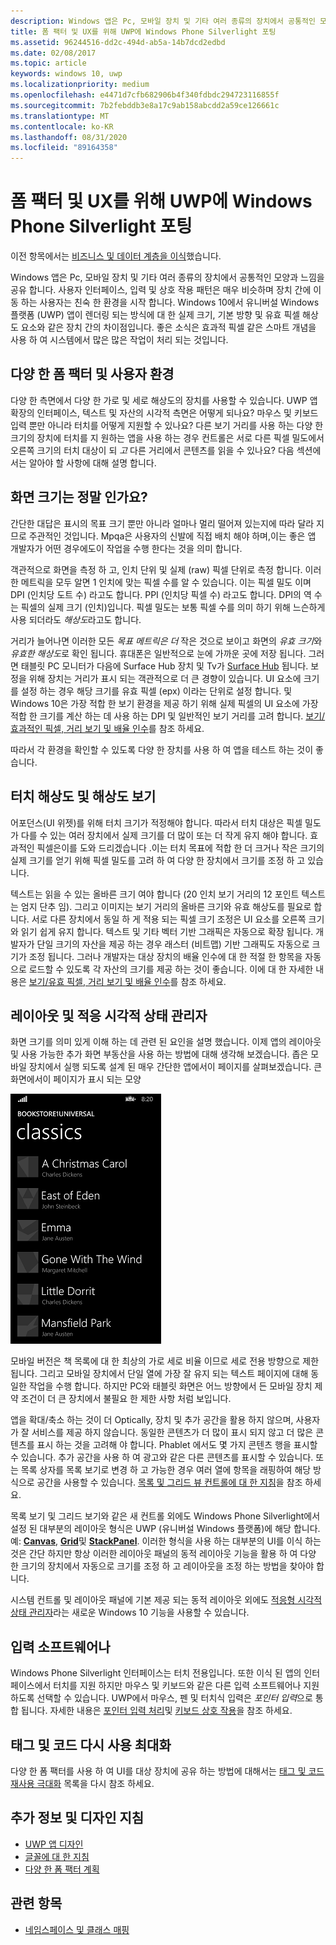 ```yaml
---
description: Windows 앱은 Pc, 모바일 장치 및 기타 여러 종류의 장치에서 공통적인 모양과 느낌을 공유 합니다. 사용자 인터페이스, 입력 및 상호 작용 패턴은 매우 비슷하며 장치 간에 이동 하는 사용자는 친숙 한 환경을 시작 합니다.
title: 폼 팩터 및 UX를 위해 UWP에 Windows Phone Silverlight 포팅
ms.assetid: 96244516-dd2c-494d-ab5a-14b7dcd2edbd
ms.date: 02/08/2017
ms.topic: article
keywords: windows 10, uwp
ms.localizationpriority: medium
ms.openlocfilehash: e4471d7cfb682906b4f340fdbdc294723116855f
ms.sourcegitcommit: 7b2febddb3e8a17c9ab158abcdd2a59ce126661c
ms.translationtype: MT
ms.contentlocale: ko-KR
ms.lasthandoff: 08/31/2020
ms.locfileid: "89164358"
---
```

#  <a name="porting-windowsphone-silverlight-to-uwp-for-form-factor-and-ux"></a>폼 팩터 및 UX를 위해 UWP에 Windows Phone Silverlight 포팅


이전 항목에서는 [비즈니스 및 데이터 계층을 이식](wpsl-to-uwp-business-and-data.md)했습니다.

Windows 앱은 Pc, 모바일 장치 및 기타 여러 종류의 장치에서 공통적인 모양과 느낌을 공유 합니다. 사용자 인터페이스, 입력 및 상호 작용 패턴은 매우 비슷하며 장치 간에 이동 하는 사용자는 친숙 한 환경을 시작 합니다. Windows 10에서 유니버설 Windows 플랫폼 (UWP) 앱이 렌더링 되는 방식에 대 한 실제 크기, 기본 방향 및 유효 픽셀 해상도 요소와 같은 장치 간의 차이점입니다. 좋은 소식은 효과적 픽셀 같은 스마트 개념을 사용 하 여 시스템에서 많은 많은 작업이 처리 되는 것입니다.

## <a name="different-form-factors-and-user-experience"></a>다양 한 폼 팩터 및 사용자 환경

다양 한 측면에서 다양 한 가로 및 세로 해상도의 장치를 사용할 수 있습니다. UWP 앱 확장의 인터페이스, 텍스트 및 자산의 시각적 측면은 어떻게 되나요? 마우스 및 키보드 입력 뿐만 아니라 터치를 어떻게 지원할 수 있나요? 다른 보기 거리를 사용 하는 다양 한 크기의 장치에 터치를 지 원하는 앱을 사용 하는 경우 컨트롤은 서로 다른 픽셀 밀도에서 오른쪽 크기의 터치 대상이 되 *고* 다른 거리에서 콘텐츠를 읽을 수 있나요? 다음 섹션에서는 알아야 할 사항에 대해 설명 합니다.

## <a name="what-is-the-size-of-a-screen-really"></a>화면 크기는 정말 인가요?

간단한 대답은 표시의 목표 크기 뿐만 아니라 얼마나 멀리 떨어져 있는지에 따라 달라 지므로 주관적인 것입니다. Mpqa은 사용자의 신발에 직접 배치 해야 하며,이는 좋은 앱 개발자가 어떤 경우에도이 작업을 수행 한다는 것을 의미 합니다.

객관적으로 화면을 측정 하 고, 인치 단위 및 실제 (raw) 픽셀 단위로 측정 합니다. 이러한 메트릭을 모두 알면 1 인치에 맞는 픽셀 수를 알 수 있습니다. 이는 픽셀 밀도 이며 DPI (인치당 도트 수) 라고도 합니다. PPI (인치당 픽셀 수) 라고도 합니다. DPI의 역 수는 픽셀의 실제 크기 (인치)입니다. 픽셀 밀도는 보통 픽셀 수를 의미 하기 위해 느슨하게 사용 되더라도 *해상도*라고도 합니다.

거리가 늘어나면 이러한 모든 *목표 메트릭은 더* 작은 것으로 보이고 화면의 *유효 크기*와 *유효한 해상도*로 확인 됩니다. 휴대폰은 일반적으로 눈에 가까운 곳에 저장 됩니다. 그러면 태블릿 PC 모니터가 다음에 Surface Hub 장치 및 Tv가 [Surface Hub](https://www.microsoft.com/surface/devices/surface-hub) 됩니다. 보정을 위해 장치는 거리가 표시 되는 객관적으로 더 큰 경향이 있습니다. UI 요소에 크기를 설정 하는 경우 해당 크기를 유효 픽셀 (epx) 이라는 단위로 설정 합니다. 및 Windows 10은 가장 적합 한 보기 환경을 제공 하기 위해 실제 픽셀의 UI 요소에 가장 적합 한 크기를 계산 하는 데 사용 하는 DPI 및 일반적인 보기 거리를 고려 합니다. [보기/효과적인 픽셀, 거리 보기 및 배율 인수](wpsl-to-uwp-porting-xaml-and-ui.md)를 참조 하세요.

따라서 각 환경을 확인할 수 있도록 다양 한 장치를 사용 하 여 앱을 테스트 하는 것이 좋습니다.

## <a name="touch-resolution-and-viewing-resolution"></a>터치 해상도 및 해상도 보기

어포던스(UI 위젯)를 위해 터치 크기가 적정해야 합니다. 따라서 터치 대상은 픽셀 밀도가 다를 수 있는 여러 장치에서 실제 크기를 더 많이 또는 더 작게 유지 해야 합니다. 효과적인 픽셀은이를 도와 드리겠습니다 .이는 터치 목표에 적합 한 더 크거나 작은 크기의 실제 크기를 얻기 위해 픽셀 밀도를 고려 하 여 다양 한 장치에서 크기를 조정 하 고 있습니다.

텍스트는 읽을 수 있는 올바른 크기 여야 합니다 (20 인치 보기 거리의 12 포인트 텍스트는 엄지 단추 임). 그리고 이미지는 보기 거리의 올바른 크기와 유효 해상도를 필요로 합니다. 서로 다른 장치에서 동일 하 게 적용 되는 픽셀 크기 조정은 UI 요소를 오른쪽 크기와 읽기 쉽게 유지 합니다. 텍스트 및 기타 벡터 기반 그래픽은 자동으로 확장 됩니다. 개발자가 단일 크기의 자산을 제공 하는 경우 래스터 (비트맵) 기반 그래픽도 자동으로 크기가 조정 됩니다. 그러나 개발자는 대상 장치의 배율 인수에 대 한 적절 한 항목을 자동으로 로드할 수 있도록 각 자산의 크기를 제공 하는 것이 좋습니다. 이에 대 한 자세한 내용은 [보기/유효 픽셀, 거리 보기 및 배율 인수](wpsl-to-uwp-porting-xaml-and-ui.md)를 참조 하세요.

## <a name="layout-and-adaptive-visual-state-manager"></a>레이아웃 및 적응 시각적 상태 관리자

화면 크기를 의미 있게 이해 하는 데 관련 된 요인을 설명 했습니다. 이제 앱의 레이아웃 및 사용 가능한 추가 화면 부동산을 사용 하는 방법에 대해 생각해 보겠습니다. 좁은 모바일 장치에서 실행 되도록 설계 된 매우 간단한 앱에서이 페이지를 살펴보겠습니다. 큰 화면에서이 페이지가 표시 되는 모양

![포팅 된 windows phone 스토어 앱](images/wpsl-to-uwp-case-studies/c01-04-uni-phone-app-ported.png)

모바일 버전은 책 목록에 대 한 최상의 가로 세로 비율 이므로 세로 전용 방향으로 제한 됩니다. 그리고 모바일 장치에서 단일 열에 가장 잘 유지 되는 텍스트 페이지에 대해 동일한 작업을 수행 합니다. 하지만 PC와 태블릿 화면은 어느 방향에서 든 모바일 장치 제약 조건이 더 큰 장치에서 불필요 한 제한 사항 처럼 보입니다.

앱을 확대/축소 하는 것이 더 Optically, 장치 및 추가 공간을 활용 하지 않으며, 사용자가 잘 서비스를 제공 하지 않습니다. 동일한 콘텐츠가 더 많이 표시 되지 않고 더 많은 콘텐츠를 표시 하는 것을 고려해 야 합니다. Phablet 에서도 몇 가지 콘텐츠 행을 표시할 수 있습니다. 추가 공간을 사용 하 여 광고와 같은 다른 콘텐츠를 표시할 수 있습니다. 또는 목록 상자를 목록 보기로 변경 하 고 가능한 경우 여러 열에 항목을 래핑하여 해당 방식으로 공간을 사용할 수 있습니다. [목록 및 그리드 뷰 컨트롤에 대 한 지침](../design/controls-and-patterns/lists.md)을 참조 하세요.

목록 보기 및 그리드 보기와 같은 새 컨트롤 외에도 Windows Phone Silverlight에서 설정 된 대부분의 레이아웃 형식은 UWP (유니버설 Windows 플랫폼)에 해당 합니다. 예: [**Canvas**](/uwp/api/Windows.UI.Xaml.Controls.Canvas), [**Grid**](/uwp/api/Windows.UI.Xaml.Controls.Grid)및 [**StackPanel**](/uwp/api/Windows.UI.Xaml.Controls.StackPanel). 이러한 형식을 사용 하는 대부분의 UI를 이식 하는 것은 간단 하지만 항상 이러한 레이아웃 패널의 동적 레이아웃 기능을 활용 하 여 다양 한 크기의 장치에서 자동으로 크기를 조정 하 고 레이아웃을 조정 하는 방법을 찾아야 합니다.

시스템 컨트롤 및 레이아웃 패널에 기본 제공 되는 동적 레이아웃 외에도 [적응형 시각적 상태 관리자](wpsl-to-uwp-porting-xaml-and-ui.md)라는 새로운 Windows 10 기능을 사용할 수 있습니다.

## <a name="input-modalities"></a>입력 소프트웨어나

Windows Phone Silverlight 인터페이스는 터치 전용입니다. 또한 이식 된 앱의 인터페이스에서 터치를 지원 하지만 마우스 및 키보드와 같은 다른 입력 소프트웨어나 지원 하도록 선택할 수 있습니다. UWP에서 마우스, 펜 및 터치식 입력은 *포인터 입력*으로 통합 됩니다. 자세한 내용은 [포인터 입력 처리](../design/input/handle-pointer-input.md)및 [키보드 상호 작용](../design/input/keyboard-interactions.md)을 참조 하세요.

## <a name="maximizing-markup-and-code-re-use"></a>태그 및 코드 다시 사용 최대화

다양 한 폼 팩터를 사용 하 여 UI를 대상 장치에 공유 하는 방법에 대해서는 [태그 및 코드 재사용 극대화](wpsl-to-uwp-porting-to-a-uwp-project.md) 목록을 다시 참조 하세요.

## <a name="more-info-and-design-guidelines"></a>추가 정보 및 디자인 지침

-   [UWP 앱 디자인](https://developer.microsoft.com/windows/apps/design)
-   [글꼴에 대 한 지침](https://docs.microsoft.com/windows/uwp/controls-and-patterns/fonts)
-   [다양 한 폼 팩터 계획](../design/layout/screen-sizes-and-breakpoints-for-responsive-design.md)

## <a name="related-topics"></a>관련 항목

* [네임스페이스 및 클래스 매핑](wpsl-to-uwp-namespace-and-class-mappings.md)